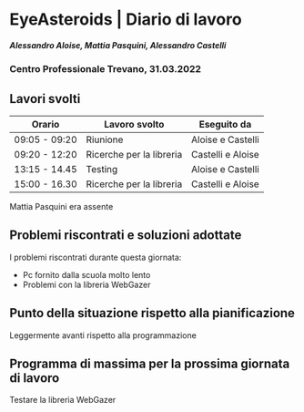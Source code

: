 # EyeAsteroids | Diario di lavoro
##### Alessandro Aloise, Mattia Pasquini, Alessandro Castelli
### Centro Professionale Trevano, 31.03.2022

## Lavori svolti


|Orario        |Lavoro svolto                                               	  |Eseguito da        |
|--------------|----------------------------------------------------------------- |-------------------|
|09:05 - 09:20 | Riunione 		  												  |Aloise e Castelli|
|09:20 - 12:20 | Ricerche per la libreria				  	 					  |Castelli e Aloise|
|13:15 - 14.45 | Testing		  												  |Aloise e Castelli|
|15:00 - 16.30 | Ricerche per la libreria				   						  |Castelli e Aloise|

Mattia Pasquini era assente

##  Problemi riscontrati e soluzioni adottate
I problemi riscontrati durante questa giornata:

* Pc fornito dalla scuola molto lento 
* Problemi con la libreria WebGazer


##  Punto della situazione rispetto alla pianificazione
Leggermente avanti rispetto alla programmazione

## Programma di massima per la prossima giornata di lavoro
Testare la libreria WebGazer
